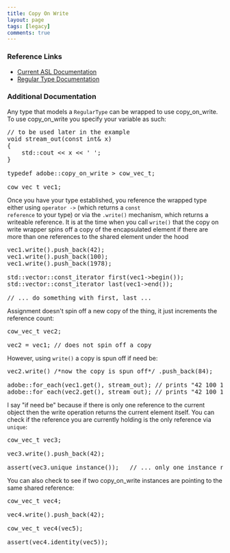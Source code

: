 ```yaml
---
title: Copy On Write
layout: page
tags: [legacy]
comments: true
---
```

### Reference Links

* [Current ASL Documentation](http://opensource.adobe.com/classadobe_1_1copy__on__write.html)
* [Regular Type Documentation](http://opensource.adobe.com/group__concept__regular__type.html)

### Additional Documentation

Any type that models a `RegularType` can be wrapped to use copy_on_write. To use copy_on_write you specify your variable as such:

<pre>
// to be used later in the example
void stream_out(const int& x)
{
    std::cout << x << ' ';
}

typedef adobe::copy_on_write<std::vector<int> > cow_vec_t;

cow_vec_t vec1;
</pre>

Once you have your type established, you reference the wrapped type either using <code>operator -></code> (which returns a <code>const reference</code> to your type) or via the <code>.write()</code> mechanism, which returns a writeable reference. It is at the time when you call <code>write()</code> that the copy on write wrapper spins off a copy of the encapsulated element if there are more than one references to the shared element under the hood

<pre>
vec1.write().push_back(42);
vec1.write().push_back(100);
vec1.write().push_back(1978);

std::vector<int>::const_iterator first(vec1->begin());
std::vector<int>::const_iterator last(vec1->end());

// ... do something with first, last ...
</pre>

Assignment doesn't spin off a new copy of the thing, it just increments the reference count:

<pre>
cow_vec_t vec2;

vec2 = vec1; // does not spin off a copy
</pre>

However, using <code>write()</code> a copy is spun off if need be:

<pre>
vec2.write() /*now the copy is spun off*/ .push_back(84);

adobe::for_each(vec1.get(), stream_out); // prints "42 100 1978 "
adobe::for_each(vec2.get(), stream_out); // prints "42 100 1978 84 "
</pre>

I say "if need be" because if there is only one reference to the current object then the write operation returns the current element itself. You can check if the reference you are currently holding is the only reference via <code>unique</code>:

<pre>
cow_vec_t vec3;

vec3.write().push_back(42);

assert(vec3.unique_instance());   // ... only one instance refers to the shared part 
</pre>

You can also check to see if two copy_on_write instances are pointing to the same shared reference:

<pre>
cow_vec_t vec4;

vec4.write().push_back(42);

cow_vec_t vec4(vec5);

assert(vec4.identity(vec5));
</pre>
